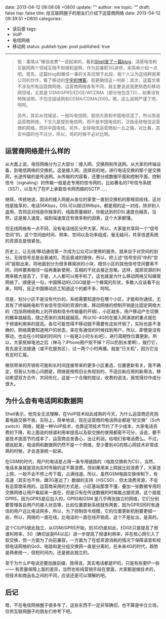 date: 2013-04-12 08:08:08 +0800
update: ""
author: me
topic: ""
draft: false
top: false
title: 给互联网圈子的朋友们介绍下运营商网络
date: 2013-04-12 09:39:51 +0800
categories:
- 读后感
tags:
- VoIP
- 电信网络
- 移动网
status: publish
type: post
published: true
---
<blockquote>按：事情从“微信收费”一说起来的，看到<a href="http://shell909090.com/blog/2013/04/%E4%BB%8E%E5%BE%AE%E4%BF%A1%E5%92%8C%E7%A7%BB%E5%8A%A8%E7%9A%84%E5%AE%98%E5%8F%B8%E8%AF%B4%E5%A4%9A%E7%BD%91%E8%9E%8D%E5%90%88/">Shell发了一篇blog</a>，深感电信和互联网两个领域互相不知根知底啊，作为前兼职3G讲师，来简单介绍一点吧。首先，这篇blog和微信一事的关系仅限于此段，我个人认为这纯粹是某公司的炒作，看了移动的<a href="http://blog.sina.com.cn/s/blog_7e63cdbb010189f9.html">宁宇的博客</a>，我更确信这一判断；其次，这篇文章不涉及所有运营商网络，运营商网络各有不同，我主要说说我更熟悉的移动网领域，尤其是 GSM/GPRS/EDGE/WCDMA（部分地包含TD），如果没有特殊说明，不包含固话网和CDMA/CDMA2000。嗯，这么说明严谨了吧，呵呵。</p>

<p>另外，其实从领域说，一般叫电信网，我怕大家和中国电信混了，所以改说运营商网络，下文凡是提到电信网，而不是中国电信的，泛指全球电信运营商的网络，而非中国电信。另外，全球电信运营商如一丘之貉，对比看，其实中国的也不过分，所以，骂的时候不必对比啊。</p></blockquote>

<h2>运营商网络是什么样的</h2>

<p>从大面上说，电信网络分为三大部分：接入网、交换网和传送网。从大家的终端设备，到电信网络的交换机，这是接入网，选择目的地，进行电话交换的那个是交换网，长途传输的是传送网。从传输的内容看，还要分成数据平面和控制平面，控制信令（signaling）的传输一般是走专用的信令网的，比如著名的7号信令系统（SS7），以及为了在IP上承载信令网而搞的SCTP……</p>

<p>继续，传统地说，固话的接入网是从各位的家里一直到交换机的那根双绞线，这对线是独享的，电话56Kbps，DSL可以超过8Mbps，都是用的这一对线，除非别人盗用，否则这对线是你独享的，线路质量越好，你能达到的DSL速度也越高，当然，这是接入速度，端到端速度还有很多制约因素，这个大家都懂。</p>

<p>但无线网络有一点不同，没有电话线区分开大家，所以，大家是共享同一个“信号空间”的，这个空间由时间、频率、空间以及功率组成，毫无疑问，共享信道系统的资源总是很紧张。</p>

<p>历史上，让无线/移动通信第一次成为公众可以使用的服务，就来自于对空间的划分。无线信号总是会衰减的，而且衰减的很快，所以，把上述“信号空间”中的“空间”提取出来，将地面划分为很多蜂窝状的小块，相邻小区的其他信号空间要素不同，同样要素相邻一段再重新使用，互相的干扰会接近忽略，这样，就把资源的利用率极大提高了，于是，人人都可以用手机了。这也就是为什么移动网络又叫蜂窝网络了。顺便说一句，中国移动的LOGO就是一个蜂窝的形状，多数人应该看不出来，呵呵，反正中国移动员工知道这个的都不多，呵呵。</p>

<p>但是，划分小区不是没有代价的，系统需要知道你在哪个小区，才能和你通信，尤其有了终端耗电和节省信号空间的资源约束，移动网络的控制开销是比固定网络大的（包括网络结构上的开销和信令传输量的开销），小区越多，用户移动产生切换的概率就越高，随之而来的消耗就越高，所以1G-4G的在接入网演进的重点就在于频谱利用率的提高。各位可能觉得不移动就不需要有这些开销了，实际也是不准确的，网络需要知道用户的状态，来在有通信的时候找到用户，所以，即使是没有移动，也会在小时级的时间内（一般是2小时左右吧），进行周期性位置更新。所以，大家抠掉电池之后（神马？iPhone用户抠不掉？可以扔到水里啊），拨打它，首先是无法接通（或不在服务区），过一两个小时再播，就是“已关机”，因为它没有定时汇报。</p>

<p>微信带来的开销有可能和长时间连接带来的更多小区重选、位置更新有关，我不确定，但我认为核心问题是，网络是按照旧业务规划的，不适应新应用的新用法，移动希望双方合作，共同优化，这是一个合理的提议，收费的说法，我觉得炒作成分很大。</p>

<h2>为什么会有电话网和数据网</h2>

<p>Shell表示，他完全无法理解，在VoIP技术如此成熟的今天，为什么运营商还死抱着电路交换不放。实际上，简单地说，现在运营商的电话网全都是“软交换”（Soft switch）网络，就是一种VoIP技术，也靠这项技术节约了不少成本，大家电话资费的下降，和上面说的频谱利用率提高以及软交换的使用都密不可分，话说，要不是技术提高节约成本了，运营商会发善心，出让利润，给咱们省电话费么。不过，细说起来，电话网和数据网仍然不是一个网络，至少要到4G的核心网技术非常成熟的时候，才会逐渐统一起来。</p>

<p>在GSM的时代，用户的电话是占用一条专用链路的（电路交换称为CS），当然，电话本身就是双向实时传输的这不算浪费。但如果用来上网就比较浪费了，大家连上网，一般不会不停上传下载，占满线速，所以，虽然GSM电路交换体制下，有高速（其实也不快，跟3G差远了）数据的支持（HSCSD），但太浪费资源，不会有运营商采用的。运营商采用的方式是，小区基站那里不懂，叠加一张数据专用的交换网络让用户看起来一直在，但是只有在传送数据的时候裁占据资源，这个就是GPRS。因为GPRS是后加入的，GPRS和GSM 是几乎两张独立的网络，它们分别要管理各自用户的接入状态等，比如位置更新系统就有两套，因为GPRS同时有通信的用户远比电话网多，所以，为了控制信令规模，它的位置更新机制要更细一些，所以，网络的一直在线，比电话的一直在线开销高，这个不是扯淡，是真的。</p>

<p>这个CS/PS彼此独立，从GSM/GPRS开始，到3G仍是如此，EDGE只是提高了频谱利用率，3G（确切说是R4以后）进一步提高了频谱利用率，并在核心网引入了软交换，但一方面为了向前兼容，一方面为了在低资源消耗的情况下保障语音和视频电话网络的QoS，电路和是分组交换网一直是分离的，在未来4G的时代，趋势是两者统一，但短时间内，还是彼此独立的。</p>

<p>至于为什么IP电话还要加拨前缀，我得说，其实电话都是IP的，只是有些更IP一些—— 有质量保障上面的差异，当然也有纯营销手段在里面，大家都是做技术的，但技术和商品名之间的不同，应该还是可以理解的吧。</p>

<h2>后记</h2>

<p>嗯，不在电信网络圈子很多年了，这些东西不一定非常确切，也不算是中立立场，仅供互联网圈子的朋友们参考下吧。</p>
